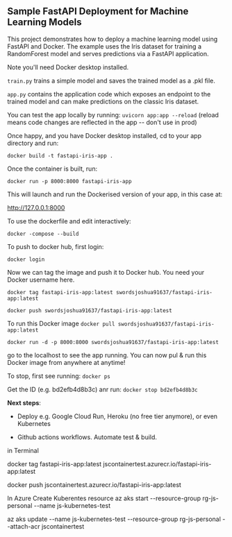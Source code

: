 ## **Sample FastAPI Deployment for Machine Learning Models**

This project demonstrates how to deploy a machine learning model using FastAPI and Docker. The example uses the Iris dataset for training a RandomForest model and serves predictions via a FastAPI application.

Note you'll need Docker desktop installed.

```train.py``` trains a simple model and saves the trained model as a .pkl file.

```app.py``` contains the application code which exposes an endpoint to the trained model and can make predictions on the classic Iris dataset.

You can test the app locally by running: ```uvicorn app:app --reload``` (reload means code changes are reflected in the app -- don't use in prod)

Once happy, and you have Docker desktop installed, cd to your app directory and run:

```docker build -t fastapi-iris-app .```

Once the container is built, run:

```docker run -p 8000:8000 fastapi-iris-app```

This will launch and run the Dockerised version of your app, in this case at:

http://127.0.0.1:8000

To use the dockerfile and edit interactively:

```docker -compose --build```

To push to docker hub, first login:

```docker login```

Now we can tag the image and push it to Docker hub. You need your Docker username here.

```docker tag fastapi-iris-app:latest swordsjoshua91637/fastapi-iris-app:latest```

```docker push swordsjoshua91637/fastapi-iris-app:latest```


To run this Docker image
```docker pull swordsjoshua91637/fastapi-iris-app:latest```

```docker run -d -p 8000:8000 swordsjoshua91637/fastapi-iris-app:latest```

go to the localhost to see the app running. You can now pul & run this Docker image from anywhere at anytime!

To stop, first see running:
```docker ps```

Get the ID (e.g. bd2efb4d8b3c) anr run:
```docker stop bd2efb4d8b3c```


**Next steps**:
- Deploy e.g. Google Cloud Run, Heroku (no free tier anymore), or even Kubernetes

* Github actions workflows. Automate test & build.


in Terminal

docker tag fastapi-iris-app:latest jscontainertest.azurecr.io/fastapi-iris-app:latest

docker push jscontainertest.azurecr.io/fastapi-iris-app:latest


In Azure
Create Kuberentes resource
az aks start --resource-group rg-js-personal --name js-kubernetes-test

az aks update --name js-kubernetes-test --resource-group rg-js-personal --attach-acr jscontainertest
